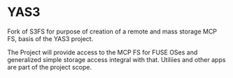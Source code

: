 # YAS3


  Fork of S3FS for purpose of creation of a remote and mass storage MCP FS, basis of the YAS3 project.

  The Project will provide access to the MCP FS for FUSE OSes and generalized simple storage access
  integral with that. Utiliies and other apps are part of the project scope.


